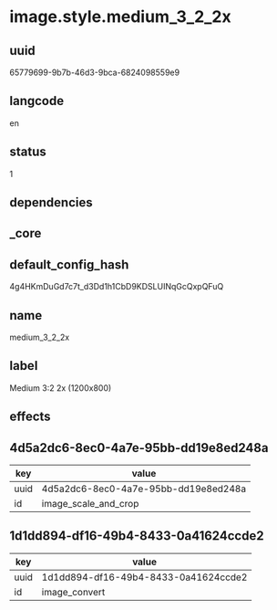 # image.style.medium_3_2_2x

## uuid
65779699-9b7b-46d3-9bca-6824098559e9

## langcode
en

## status
1

## dependencies


## _core

## default_config_hash
4g4HKmDuGd7c7t_d3Dd1h1CbD9KDSLUINqGcQxpQFuQ

## name
medium_3_2_2x

## label
Medium 3:2 2x (1200x800)

## effects

## 4d5a2dc6-8ec0-4a7e-95bb-dd19e8ed248a
|key|value|
|-|-|
|uuid|4d5a2dc6-8ec0-4a7e-95bb-dd19e8ed248a|
|id|image_scale_and_crop|


## 1d1dd894-df16-49b4-8433-0a41624ccde2
|key|value|
|-|-|
|uuid|1d1dd894-df16-49b4-8433-0a41624ccde2|
|id|image_convert|

